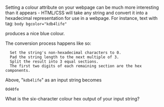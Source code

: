 Setting a colour attribute on your webpage can be much more interesting than it appears - HTML/CSS will take any string and convert it into a hexadecimal representation for use in a webpage. For instance, text with tag:
`body bgcolor="kdb4life"`

produces a nice blue colour.

The conversion process happens like so:

```
  Set the string's non-hexadecimal characters to 0.
  Pad the string length to the next multiple of 3.
  Split the result into 3 equal sections.
  The first two digits of each remaining section are the hex components.
```

Above, "`kdb4life`" as an input string becomes

```
0d40fe
```

What is the six-character colour hex output of your input string?
